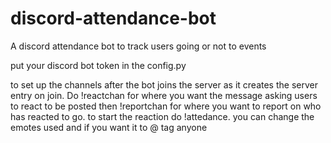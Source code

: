 # discord-attendance-bot
A discord attendance bot to track users going or not to events

put your discord bot token in the config.py 

to set up the channels after the bot joins the server as it creates the server entry on join. Do !reactchan for where you want the message asking users to react to be posted then !reportchan for where you want to report on who has reacted to go. to start the reaction do !attedance. you can change the emotes used and if you want it to @ tag anyone
